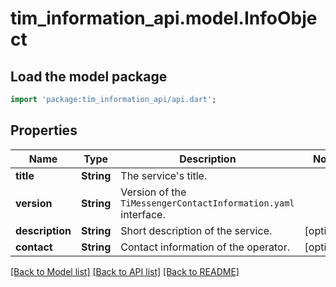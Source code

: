 # tim_information_api.model.InfoObject

## Load the model package
```dart
import 'package:tim_information_api/api.dart';
```

## Properties
Name | Type | Description | Notes
------------ | ------------- | ------------- | -------------
**title** | **String** | The service's title. | 
**version** | **String** | Version of the `TiMessengerContactInformation.yaml` interface. | 
**description** | **String** | Short description of the service. | [optional] 
**contact** | **String** | Contact information of the operator. | [optional] 

[[Back to Model list]](../README.md#documentation-for-models) [[Back to API list]](../README.md#documentation-for-api-endpoints) [[Back to README]](../README.md)


